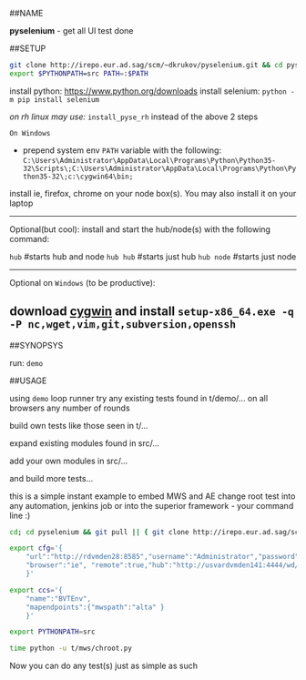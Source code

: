 ##NAME

**pyselenium** - get all UI test done

##SETUP

```sh 
git clone http://irepo.eur.ad.sag/scm/~dkrukov/pyselenium.git && cd pyselenium
export $PYTHONPATH=src PATH=:$PATH
```
install python:		https://www.python.org/downloads
install selenium:	`python -m pip install selenium`

_on rh linux may use:_ `install_pyse_rh` instead of the above 2 steps

`On Windows`

- prepend system env `PATH` variable with the following:
`C:\Users\Administrator\AppData\Local\Programs\Python\Python35-32\Scripts\;C:\Users\Administrator\AppData\Local\Programs\Python\Python35-32\;c:\cygwin64\bin;`


install ie, firefox, chrome on your node box(s). You may also install it on your laptop

-------------
Optional(but cool): install and start the hub/node(s) with the following command:

`hub`		#starts hub and node
`hub hub`	#starts just hub
`hub node`	#starts just node

--------------

Optional on `Windows` (to be productive):

download [cygwin](http://cygwin.com/setup-x86_64.exe) and install `setup-x86_64.exe -q -P nc,wget,vim,git,subversion,openssh` 
-------------

##SYNOPSYS

run: `demo`

##USAGE

using `demo` loop runner try any existing tests found in t/demo/... on all browsers any number of rounds

build own tests like those seen in t/...

expand existing modules found in src/...

add your own modules in src/...

and build more tests...


this is a simple instant example to embed MWS and AE change root test into any automation, jenkins job or into the superior framework - your command line :)

```bash
cd; cd pyselenium && git pull || { git clone http://irepo.eur.ad.sag/scm/~dkrukov/pyselenium.git && cd pyselenium; } 

export cfg='{  
	"url":"http://rdvmden28:8585","username":"Administrator","password":"manage",
	"browser":"ie", "remote":true,"hub":"http://usvardvmden141:4444/wd/hub","wait":10
    }'

export ccs='{
	"name":"BVTEnv",
	"mapendpoints":{"mwspath":"alta" }
    }'

export PYTHONPATH=src

time python -u t/mws/chroot.py

```

Now you can do any test(s) just as simple as such

